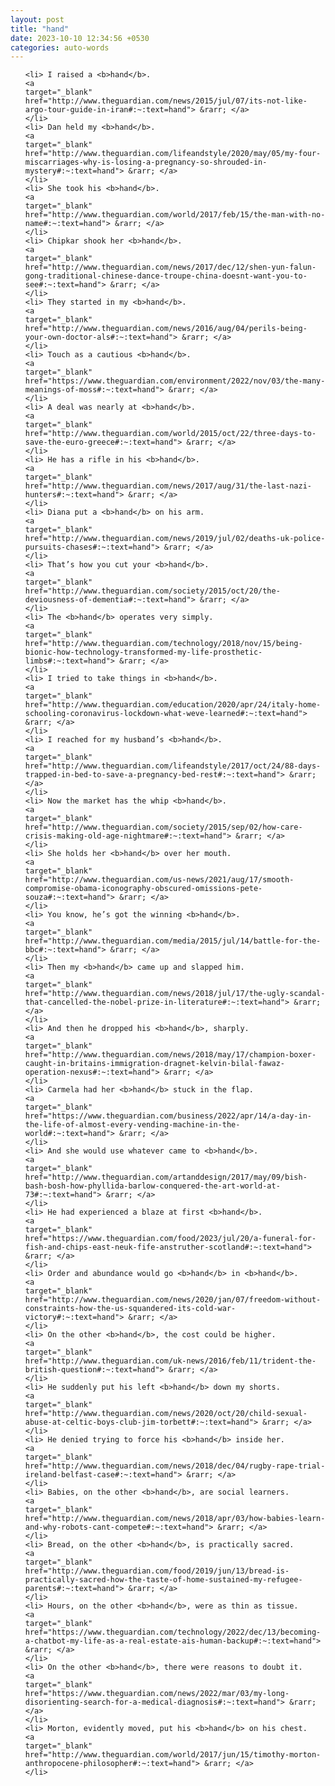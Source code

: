 ```yaml
---
layout: post
title: "hand"
date: 2023-10-10 12:34:56 +0530
categories: auto-words
---
```

<ol>

    <li> I raised a <b>hand</b>.
    <a 
    target="_blank" 
    href="http://www.theguardian.com/news/2015/jul/07/its-not-like-argo-tour-guide-in-iran#:~:text=hand"> &rarr; </a>
    </li>
    <li> Dan held my <b>hand</b>.
    <a 
    target="_blank" 
    href="http://www.theguardian.com/lifeandstyle/2020/may/05/my-four-miscarriages-why-is-losing-a-pregnancy-so-shrouded-in-mystery#:~:text=hand"> &rarr; </a>
    </li>
    <li> She took his <b>hand</b>.
    <a 
    target="_blank" 
    href="http://www.theguardian.com/world/2017/feb/15/the-man-with-no-name#:~:text=hand"> &rarr; </a>
    </li>
    <li> Chipkar shook her <b>hand</b>.
    <a 
    target="_blank" 
    href="http://www.theguardian.com/news/2017/dec/12/shen-yun-falun-gong-traditional-chinese-dance-troupe-china-doesnt-want-you-to-see#:~:text=hand"> &rarr; </a>
    </li>
    <li> They started in my <b>hand</b>.
    <a 
    target="_blank" 
    href="http://www.theguardian.com/news/2016/aug/04/perils-being-your-own-doctor-als#:~:text=hand"> &rarr; </a>
    </li>
    <li> Touch as a cautious <b>hand</b>.
    <a 
    target="_blank" 
    href="https://www.theguardian.com/environment/2022/nov/03/the-many-meanings-of-moss#:~:text=hand"> &rarr; </a>
    </li>
    <li> A deal was nearly at <b>hand</b>.
    <a 
    target="_blank" 
    href="http://www.theguardian.com/world/2015/oct/22/three-days-to-save-the-euro-greece#:~:text=hand"> &rarr; </a>
    </li>
    <li> He has a rifle in his <b>hand</b>.
    <a 
    target="_blank" 
    href="http://www.theguardian.com/news/2017/aug/31/the-last-nazi-hunters#:~:text=hand"> &rarr; </a>
    </li>
    <li> Diana put a <b>hand</b> on his arm.
    <a 
    target="_blank" 
    href="http://www.theguardian.com/news/2019/jul/02/deaths-uk-police-pursuits-chases#:~:text=hand"> &rarr; </a>
    </li>
    <li> That’s how you cut your <b>hand</b>.
    <a 
    target="_blank" 
    href="http://www.theguardian.com/society/2015/oct/20/the-deviousness-of-dementia#:~:text=hand"> &rarr; </a>
    </li>
    <li> The <b>hand</b> operates very simply.
    <a 
    target="_blank" 
    href="http://www.theguardian.com/technology/2018/nov/15/being-bionic-how-technology-transformed-my-life-prosthetic-limbs#:~:text=hand"> &rarr; </a>
    </li>
    <li> I tried to take things in <b>hand</b>.
    <a 
    target="_blank" 
    href="http://www.theguardian.com/education/2020/apr/24/italy-home-schooling-coronavirus-lockdown-what-weve-learned#:~:text=hand"> &rarr; </a>
    </li>
    <li> I reached for my husband’s <b>hand</b>.
    <a 
    target="_blank" 
    href="http://www.theguardian.com/lifeandstyle/2017/oct/24/88-days-trapped-in-bed-to-save-a-pregnancy-bed-rest#:~:text=hand"> &rarr; </a>
    </li>
    <li> Now the market has the whip <b>hand</b>.
    <a 
    target="_blank" 
    href="http://www.theguardian.com/society/2015/sep/02/how-care-crisis-making-old-age-nightmare#:~:text=hand"> &rarr; </a>
    </li>
    <li> She holds her <b>hand</b> over her mouth.
    <a 
    target="_blank" 
    href="http://www.theguardian.com/us-news/2021/aug/17/smooth-compromise-obama-iconography-obscured-omissions-pete-souza#:~:text=hand"> &rarr; </a>
    </li>
    <li> You know, he’s got the winning <b>hand</b>.
    <a 
    target="_blank" 
    href="http://www.theguardian.com/media/2015/jul/14/battle-for-the-bbc#:~:text=hand"> &rarr; </a>
    </li>
    <li> Then my <b>hand</b> came up and slapped him.
    <a 
    target="_blank" 
    href="http://www.theguardian.com/news/2018/jul/17/the-ugly-scandal-that-cancelled-the-nobel-prize-in-literature#:~:text=hand"> &rarr; </a>
    </li>
    <li> And then he dropped his <b>hand</b>, sharply.
    <a 
    target="_blank" 
    href="http://www.theguardian.com/news/2018/may/17/champion-boxer-caught-in-britains-immigration-dragnet-kelvin-bilal-fawaz-operation-nexus#:~:text=hand"> &rarr; </a>
    </li>
    <li> Carmela had her <b>hand</b> stuck in the flap.
    <a 
    target="_blank" 
    href="https://www.theguardian.com/business/2022/apr/14/a-day-in-the-life-of-almost-every-vending-machine-in-the-world#:~:text=hand"> &rarr; </a>
    </li>
    <li> And she would use whatever came to <b>hand</b>.
    <a 
    target="_blank" 
    href="http://www.theguardian.com/artanddesign/2017/may/09/bish-bash-bosh-how-phyllida-barlow-conquered-the-art-world-at-73#:~:text=hand"> &rarr; </a>
    </li>
    <li> He had experienced a blaze at first <b>hand</b>.
    <a 
    target="_blank" 
    href="https://www.theguardian.com/food/2023/jul/20/a-funeral-for-fish-and-chips-east-neuk-fife-anstruther-scotland#:~:text=hand"> &rarr; </a>
    </li>
    <li> Order and abundance would go <b>hand</b> in <b>hand</b>.
    <a 
    target="_blank" 
    href="http://www.theguardian.com/news/2020/jan/07/freedom-without-constraints-how-the-us-squandered-its-cold-war-victory#:~:text=hand"> &rarr; </a>
    </li>
    <li> On the other <b>hand</b>, the cost could be higher.
    <a 
    target="_blank" 
    href="http://www.theguardian.com/uk-news/2016/feb/11/trident-the-british-question#:~:text=hand"> &rarr; </a>
    </li>
    <li> He suddenly put his left <b>hand</b> down my shorts.
    <a 
    target="_blank" 
    href="http://www.theguardian.com/news/2020/oct/20/child-sexual-abuse-at-celtic-boys-club-jim-torbett#:~:text=hand"> &rarr; </a>
    </li>
    <li> He denied trying to force his <b>hand</b> inside her.
    <a 
    target="_blank" 
    href="http://www.theguardian.com/news/2018/dec/04/rugby-rape-trial-ireland-belfast-case#:~:text=hand"> &rarr; </a>
    </li>
    <li> Babies, on the other <b>hand</b>, are social learners.
    <a 
    target="_blank" 
    href="http://www.theguardian.com/news/2018/apr/03/how-babies-learn-and-why-robots-cant-compete#:~:text=hand"> &rarr; </a>
    </li>
    <li> Bread, on the other <b>hand</b>, is practically sacred.
    <a 
    target="_blank" 
    href="http://www.theguardian.com/food/2019/jun/13/bread-is-practically-sacred-how-the-taste-of-home-sustained-my-refugee-parents#:~:text=hand"> &rarr; </a>
    </li>
    <li> Hours, on the other <b>hand</b>, were as thin as tissue.
    <a 
    target="_blank" 
    href="https://www.theguardian.com/technology/2022/dec/13/becoming-a-chatbot-my-life-as-a-real-estate-ais-human-backup#:~:text=hand"> &rarr; </a>
    </li>
    <li> On the other <b>hand</b>, there were reasons to doubt it.
    <a 
    target="_blank" 
    href="https://www.theguardian.com/news/2022/mar/03/my-long-disorienting-search-for-a-medical-diagnosis#:~:text=hand"> &rarr; </a>
    </li>
    <li> Morton, evidently moved, put his <b>hand</b> on his chest.
    <a 
    target="_blank" 
    href="http://www.theguardian.com/world/2017/jun/15/timothy-morton-anthropocene-philosopher#:~:text=hand"> &rarr; </a>
    </li>